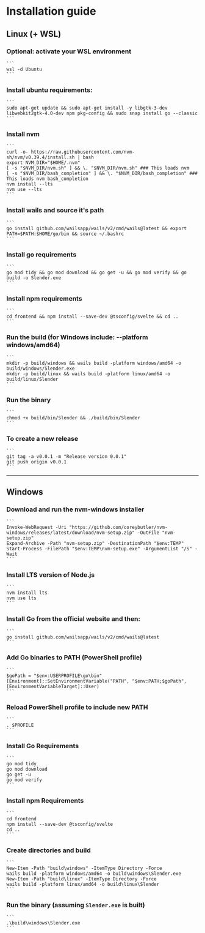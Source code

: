 # Installation guide

## Linux (+ WSL)

### Optional: activate your WSL environment
    ```
    wsl -d Ubuntu
    ```

### Install ubuntu requirements:
    ```
    sudo apt-get update && sudo apt-get install -y libgtk-3-dev libwebkit2gtk-4.0-dev npm pkg-config && sudo snap install go --classic
    ```

### Install nvm
    ```
    curl -o- https://raw.githubusercontent.com/nvm-sh/nvm/v0.39.4/install.sh | bash
    export NVM_DIR="$HOME/.nvm"
    [ -s "$NVM_DIR/nvm.sh" ] && \. "$NVM_DIR/nvm.sh" ### This loads nvm
    [ -s "$NVM_DIR/bash_completion" ] && \. "$NVM_DIR/bash_completion" ### This loads nvm bash_completion
    nvm install --lts
    nvm use --lts
    ```

### Install wails and source it's path
    ```
    go install github.com/wailsapp/wails/v2/cmd/wails@latest && export PATH=$PATH:$HOME/go/bin && source ~/.bashrc
    ```


### Install go requirements
    ```
    go mod tidy && go mod download && go get -u && go mod verify && go build -o Slender.exe
    ```

### Install npm requirements
    ```
    cd frontend && npm install --save-dev @tsconfig/svelte && cd ..
    ```


### Run the build (for Windows include: --platform windows/amd64)
    ```
    mkdir -p build/windows && wails build -platform windows/amd64 -o build/windows/Slender.exe
    mkdir -p build/linux && wails build -platform linux/amd64 -o build/linux/Slender
    ```


### Run the binary
    ```
    chmod +x build/bin/Slender && ./build/bin/Slender
    ```


### To create a new release
    ```
    git tag -a v0.0.1 -m "Release version 0.0.1"
    git push origin v0.0.1
    ```

----

## Windows

### Download and run the nvm-windows installer
    ```
    Invoke-WebRequest -Uri "https://github.com/coreybutler/nvm-windows/releases/latest/download/nvm-setup.zip" -OutFile "nvm-setup.zip"
    Expand-Archive -Path "nvm-setup.zip" -DestinationPath "$env:TEMP"
    Start-Process -FilePath "$env:TEMP\nvm-setup.exe" -ArgumentList "/S" -Wait
    ```

### Install LTS version of Node.js
    ```
    nvm install lts
    nvm use lts
    ```

### Install Go from the official website and then:
    ```
    go install github.com/wailsapp/wails/v2/cmd/wails@latest
    ```

### Add Go binaries to PATH (PowerShell profile)
    ```
    $goPath = "$env:USERPROFILE\go\bin"
    [Environment]::SetEnvironmentVariable("PATH", "$env:PATH;$goPath", [EnvironmentVariableTarget]::User)
    ```

### Reload PowerShell profile to include new PATH
    ```
    . $PROFILE
    ```
### Install Go Requirements
    ```
    go mod tidy
    go mod download
    go get -u
    go mod verify
    ```
### Install npm Requirements
    ```
    cd frontend
    npm install --save-dev @tsconfig/svelte
    cd ..
    ```

### Create directories and build
    ```
    New-Item -Path "build\windows" -ItemType Directory -Force
    wails build -platform windows/amd64 -o build\windows\Slender.exe
    New-Item -Path "build\linux" -ItemType Directory -Force
    wails build -platform linux/amd64 -o build\linux\Slender
    ```

### Run the binary (assuming `Slender.exe` is built)
    ```
    .\build\windows\Slender.exe
    ```
